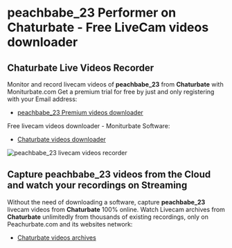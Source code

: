 # peachbabe_23 Performer on Chaturbate - Free LiveCam videos downloader

## Chaturbate Live Videos Recorder

Monitor and record livecam videos of **peachbabe_23** from **Chaturbate** with Moniturbate.com
Get a premium trial for free by just and only registering with your Email address:
* [peachbabe_23 Premium videos downloader](https://moniturbate.com/request-demo-licence-key.html)

Free livecam videos downloader - Moniturbate Software:
* [Chaturbate videos downloader](https://moniturbate.com/moniturbate-download-software.html)

![peachbabe_23 livecam videos recorder](https://peachurnet.com/templates/moniturbate-software.png)


## Capture peachbabe_23 videos from the Cloud and watch your recordings on Streaming

Without the need of downloading a software, capture **peachbabe_23** livecam videos from **Chaturbate** 100% online.
Watch Livecam archives from **Chaturbate** unlimitedly from thousands of existing recordings, only on Peachurbate.com and its websites network:
* [Chaturbate videos archives](https://peachurnet.com/)